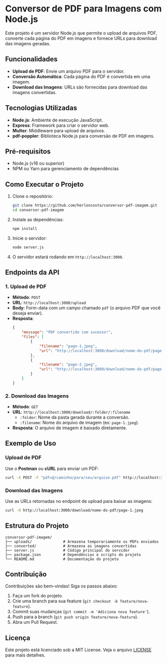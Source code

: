 # Conversor de PDF para Imagens com Node.js

Este projeto é um servidor Node.js que permite o upload de arquivos PDF, converte cada página do PDF em imagens e fornece URLs para download das imagens geradas.

## Funcionalidades

-   **Upload de PDF**: Envie um arquivo PDF para o servidor.
-   **Conversão Automática**: Cada página do PDF é convertida em uma imagem.
-   **Download das Imagens**: URLs são fornecidas para download das imagens convertidas.

## Tecnologias Utilizadas

-   **Node.js**: Ambiente de execução JavaScript.
-   **Express**: Framework para criar o servidor web.
-   **Multer**: Middleware para upload de arquivos.
-   **pdf-poppler**: Biblioteca Node.js para conversão de PDF em imagens.

## Pré-requisitos

-   Node.js (v16 ou superior)
-   NPM ou Yarn para gerenciamento de dependências

## Como Executar o Projeto

1. Clone o repositório:

    ```bash
    git clone https://github.com/herloncosta/conversor-pdf-imagem.git
    cd conversor-pdf-imagem
    ```

2. Instale as dependências:

    ```bash
    npm install
    ```

3. Inicie o servidor:

    ```bash
    node server.js
    ```

4. O servidor estará rodando em `http://localhost:3000`.

## Endpoints da API

### 1. Upload de PDF

-   **Método**: `POST`
-   **URL**: `http://localhost:3000/upload`
-   **Body**: Form-data com um campo chamado `pdf` (o arquivo PDF que você deseja enviar).
-   **Resposta**:
    ```json
    {
        "message": "PDF convertido com sucesso!",
        "files": [
            {
                "filename": "page-1.jpeg",
                "url": "http://localhost:3000/download/nome-do-pdf/page-1.jpeg"
            },
            {
                "filename": "page-2.jpeg",
                "url": "http://localhost:3000/download/nome-do-pdf/page-2.jpeg"
            }
        ]
    }
    ```

### 2. Download das Imagens

-   **Método**: `GET`
-   **URL**: `http://localhost:3000/download/:folder/:filename`
    -   `:folder`: Nome da pasta gerada durante a conversão.
    -   `:filename`: Nome do arquivo de imagem (ex: `page-1.jpeg`).
-   **Resposta**: O arquivo de imagem é baixado diretamente.

## Exemplo de Uso

### Upload de PDF

Use o **Postman** ou **cURL** para enviar um PDF:

```bash
curl -X POST -F "pdf=@/caminho/para/seu/arquivo.pdf" http://localhost:3000/upload
```

### Download das Imagens

Use as URLs retornadas no endpoint de upload para baixar as imagens:

```bash
curl -O http://localhost:3000/download/nome-do-pdf/page-1.jpeg
```

## Estrutura do Projeto

```
conversor-pdf-imagem/
├── uploads/              # Armazena temporariamente os PDFs enviados
├── converted/            # Armazena as imagens convertidas
├── server.js             # Código principal do servidor
├── package.json          # Dependências e scripts do projeto
└── README.md             # Documentação do projeto
```

## Contribuição

Contribuições são bem-vindas! Siga os passos abaixo:

1. Faça um fork do projeto.
2. Crie uma branch para sua feature (`git checkout -b feature/nova-feature`).
3. Commit suas mudanças (`git commit -m 'Adiciona nova feature'`).
4. Push para a branch (`git push origin feature/nova-feature`).
5. Abra um Pull Request.

## Licença

Este projeto está licenciado sob a MIT License. Veja o arquivo [LICENSE](LICENSE) para mais detalhes.
